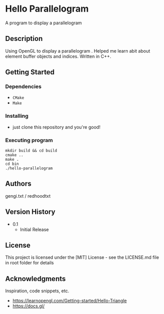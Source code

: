# Hello Parallelogram

A program to display a parallelogram

## Description

Using OpenGL to display a parallelogram . Helped me learn abit about element buffer objects and indices. Written in C++.

## Getting Started

### Dependencies

* `CMake`
* `Make`
### Installing

- just clone this repository and you're good!

### Executing program

```
mkdir build && cd build 
cmake ..
make .
cd bin 
./hello-parallelogram
```

## Authors

gengi.txt / redhoodtxt

## Version History

* 0.1
    * Initial Release
## License

This project is licensed under the [MIT] License - see the LICENSE.md file in root folder for details

## Acknowledgments

Inspiration, code snippets, etc.
* https://learnopengl.com/Getting-started/Hello-Triangle
* https://docs.gl/